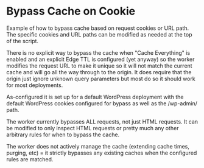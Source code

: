 # Bypass Cache on Cookie
Example of how to bypass cache based on request cookies or URL path. The specific cookies and URL paths can be modified as needed at the top of the script.

There is no explicit way to bypass the cache when "Cache Everything" is enabled and an explicit Edge TTL is configured (yet anyway) so the worker modifies the request URL to make it unique so it will not match the current cache and will go all the way through to the origin. It does require that the origin just ignore unknown query parameters but most do so it should work for most deployments.

As-configured it is set up for a default WordPress deployment with the default WordPress cookies configured for bypass as well as the /wp-admin/ path.

The worker currently bypasses ALL requests, not just HTML requests. It can be modified to only inspect HTML requests or pretty much any other arbitrary rules for when to bypass the cache.

The worker does not actively manage the cache (extending cache times, purging, etc) = it strictly bypasses any existing caches when the configured rules are matched.
